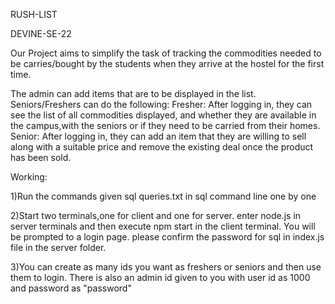 RUSH-LIST

DEVINE-SE-22

Our Project aims to simplify the task of tracking the commodities needed to be carries/bought by the students when they arrive at the hostel for the first time.

The admin can add items that are to be displayed in the list. Seniors/Freshers can do the following:
Fresher: After logging in, they can see the list of all commodities displayed, and whether they are available in the campus,with the seniors or if they need to be carried from their homes.
Senior: After logging in, they can add an item that they are willing to sell along with a suitable price and remove the existing deal once the product has been sold.

Working:

1)Run the commands given sql queries.txt in sql command line one by one

2)Start two terminals,one for client and one for server. enter node.js in server terminals and then execute npm start in the client terminal. You will be prompted to a login page. please confirm the password for sql in index.js file in the server folder.

3)You can create as many  ids you want as freshers or seniors and then use them to login. There is also an admin id given to you with user id as 1000 and password as "password" 
